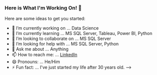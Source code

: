 ### Here is What I'm Working On! 👋

Here are some ideas to get you started:

- 🔭 I’m currently working on ... Data Science
- 🌱 I’m currently learning ... MS SQL Server, Tableau, Power BI, Python
- 👯 I’m looking to collaborate on ... MS SQL Server
- 🤔 I’m looking for help with ... MS SQL Server, Python
- 💬 Ask me about ... Anything
- 📫 How to reach me: ... [LinkedIn](https://www.linkedin.com/in/eser-karaceper/)
- 😄 Pronouns: ... He/Him
- ⚡ Fun fact: ... I've just started my life after 30 years old.
-->
